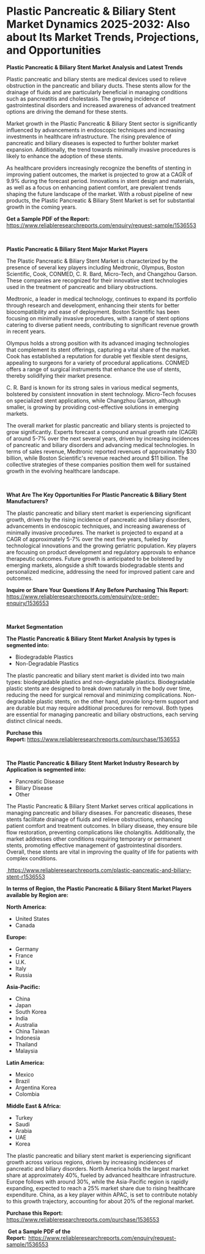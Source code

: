 <p><h1>Plastic Pancreatic & Biliary Stent Market Dynamics 2025-2032: Also about Its Market Trends, Projections, and Opportunities</h1></p><p><strong>Plastic Pancreatic & Biliary Stent Market Analysis and Latest Trends</strong></p>
<p><p>Plastic pancreatic and biliary stents are medical devices used to relieve obstruction in the pancreatic and biliary ducts. These stents allow for the drainage of fluids and are particularly beneficial in managing conditions such as pancreatitis and cholestasis. The growing incidence of gastrointestinal disorders and increased awareness of advanced treatment options are driving the demand for these stents.</p><p>Market growth in the Plastic Pancreatic & Biliary Stent sector is significantly influenced by advancements in endoscopic techniques and increasing investments in healthcare infrastructure. The rising prevalence of pancreatic and biliary diseases is expected to further bolster market expansion. Additionally, the trend towards minimally invasive procedures is likely to enhance the adoption of these stents.</p><p>As healthcare providers increasingly recognize the benefits of stenting in improving patient outcomes, the market is projected to grow at a CAGR of 9.9% during the forecast period. Innovations in stent design and materials, as well as a focus on enhancing patient comfort, are prevalent trends shaping the future landscape of the market. With a robust pipeline of new products, the Plastic Pancreatic & Biliary Stent Market is set for substantial growth in the coming years.</p></p>
<p><strong>Get a Sample PDF of the Report:&nbsp;</strong> <a href="https://www.reliableresearchreports.com/enquiry/request-sample/1536553?utm_campaign=3086&utm_medium=2&utm_source=Github&utm_content=ia&utm_term=14042025&utm_id=plastic-pancreatic-biliary-stent">https://www.reliableresearchreports.com/enquiry/request-sample/1536553</a></p>
<p>&nbsp;</p>
<p><strong>Plastic Pancreatic & Biliary Stent Major Market Players</strong></p>
<p><p>The Plastic Pancreatic & Biliary Stent Market is characterized by the presence of several key players including Medtronic, Olympus, Boston Scientific, Cook, CONMED, C. R. Bard, Micro-Tech, and Changzhou Garson. These companies are recognized for their innovative stent technologies used in the treatment of pancreatic and biliary obstructions.</p><p>Medtronic, a leader in medical technology, continues to expand its portfolio through research and development, enhancing their stents for better biocompatibility and ease of deployment. Boston Scientific has been focusing on minimally invasive procedures, with a range of stent options catering to diverse patient needs, contributing to significant revenue growth in recent years.</p><p>Olympus holds a strong position with its advanced imaging technologies that complement its stent offerings, capturing a vital share of the market. Cook has established a reputation for durable yet flexible stent designs, appealing to surgeons for a variety of procedural applications. CONMED offers a range of surgical instruments that enhance the use of stents, thereby solidifying their market presence.</p><p>C. R. Bard is known for its strong sales in various medical segments, bolstered by consistent innovation in stent technology. Micro-Tech focuses on specialized stent applications, while Changzhou Garson, although smaller, is growing by providing cost-effective solutions in emerging markets.</p><p>The overall market for plastic pancreatic and biliary stents is projected to grow significantly. Experts forecast a compound annual growth rate (CAGR) of around 5-7% over the next several years, driven by increasing incidences of pancreatic and biliary disorders and advancing medical technologies. In terms of sales revenue, Medtronic reported revenues of approximately $30 billion, while Boston Scientific's revenue reached around $11 billion. The collective strategies of these companies position them well for sustained growth in the evolving healthcare landscape.</p></p>
<p>&nbsp;</p>
<p><strong>What Are The Key Opportunities For Plastic Pancreatic & Biliary Stent Manufacturers?</strong></p>
<p><p>The plastic pancreatic and biliary stent market is experiencing significant growth, driven by the rising incidence of pancreatic and biliary disorders, advancements in endoscopic techniques, and increasing awareness of minimally invasive procedures. The market is projected to expand at a CAGR of approximately 5-7% over the next five years, fueled by technological innovations and the growing geriatric population. Key players are focusing on product development and regulatory approvals to enhance therapeutic outcomes. Future growth is anticipated to be bolstered by emerging markets, alongside a shift towards biodegradable stents and personalized medicine, addressing the need for improved patient care and outcomes.</p></p>
<p><strong>Inquire or Share Your Questions If Any Before Purchasing This Report:</strong> <a href="https://www.reliableresearchreports.com/enquiry/pre-order-enquiry/1536553?utm_campaign=3086&utm_medium=2&utm_source=Github&utm_content=ia&utm_term=14042025&utm_id=plastic-pancreatic-biliary-stent">https://www.reliableresearchreports.com/enquiry/pre-order-enquiry/1536553</a></p>
<p>&nbsp;</p>
<p><strong>Market Segmentation</strong></p>
<p><strong>The Plastic Pancreatic & Biliary Stent Market Analysis by types is segmented into:</strong></p>
<p><ul><li>Biodegradable Plastics</li><li>Non-Degradable Plastics</li></ul></p>
<p><p>The plastic pancreatic and biliary stent market is divided into two main types: biodegradable plastics and non-degradable plastics. Biodegradable plastic stents are designed to break down naturally in the body over time, reducing the need for surgical removal and minimizing complications. Non-degradable plastic stents, on the other hand, provide long-term support and are durable but may require additional procedures for removal. Both types are essential for managing pancreatic and biliary obstructions, each serving distinct clinical needs.</p></p>
<p><strong>Purchase this Report:&nbsp;</strong><a href="https://www.reliableresearchreports.com/purchase/1536553?utm_campaign=3086&utm_medium=2&utm_source=Github&utm_content=ia&utm_term=14042025&utm_id=plastic-pancreatic-biliary-stent">https://www.reliableresearchreports.com/purchase/1536553</a></p>
<p>&nbsp;</p>
<p><strong>The Plastic Pancreatic & Biliary Stent Market Industry Research by Application is segmented into:</strong></p>
<p><ul><li>Pancreatic Disease</li><li>Biliary Disease</li><li>Other</li></ul></p>
<p><p>The Plastic Pancreatic & Biliary Stent Market serves critical applications in managing pancreatic and biliary diseases. For pancreatic diseases, these stents facilitate drainage of fluids and relieve obstructions, enhancing patient comfort and treatment outcomes. In biliary disease, they ensure bile flow restoration, preventing complications like cholangitis. Additionally, the market addresses other conditions requiring temporary or permanent stents, promoting effective management of gastrointestinal disorders. Overall, these stents are vital in improving the quality of life for patients with complex conditions.</p></p>
<p><a href="https://www.reliableresearchreports.com/plastic-pancreatic-and-biliary-stent-r1536553?utm_campaign=3086&utm_medium=2&utm_source=Github&utm_content=ia&utm_term=14042025&utm_id=plastic-pancreatic-biliary-stent">&nbsp;https://www.reliableresearchreports.com/plastic-pancreatic-and-biliary-stent-r1536553</a></p>
<p><strong>In terms of Region, the Plastic Pancreatic & Biliary Stent Market Players available by Region are:</strong></p>
<p>
    <p> <strong> North America: </strong>
        <ul>
            <li>United States</li>
            <li>Canada</li>
        </ul>
        </p> 
    <p> <strong> Europe: </strong>
        <ul>
            <li>Germany</li>
            <li>France</li>
            <li>U.K.</li>
            <li>Italy</li>
            <li>Russia</li>
        </ul>
        </p> 
    <p> <strong> Asia-Pacific: </strong>
        <ul>
            <li>China</li>
            <li>Japan</li>
            <li>South Korea</li>
            <li>India</li>
            <li>Australia</li>
            <li>China Taiwan</li>
            <li>Indonesia</li>
            <li>Thailand</li>
            <li>Malaysia</li>
        </ul>
        </p> 
    <p> <strong> Latin America: </strong>
        <ul>
            <li>Mexico</li>
            <li>Brazil</li>
            <li>Argentina Korea</li>
            <li>Colombia</li>
        </ul>
        </p> 
    <p> <strong> Middle East & Africa: </strong>
        <ul>
            <li>Turkey</li>
            <li>Saudi</li>
            <li>Arabia</li>
            <li>UAE</li>
            <li>Korea</li>
        </ul>
    </p>
    </p>
<p><p>The plastic pancreatic and biliary stent market is experiencing significant growth across various regions, driven by increasing incidences of pancreatic and biliary disorders. North America holds the largest market share at approximately 40%, fueled by advanced healthcare infrastructure. Europe follows with around 30%, while the Asia-Pacific region is rapidly expanding, expected to reach a 25% market share due to rising healthcare expenditure. China, as a key player within APAC, is set to contribute notably to this growth trajectory, accounting for about 20% of the regional market.</p></p>
<p><strong>Purchase this Report: </strong><a href="https://www.reliableresearchreports.com/purchase/1536553?utm_campaign=3086&utm_medium=2&utm_source=Github&utm_content=ia&utm_term=14042025&utm_id=plastic-pancreatic-biliary-stent">https://www.reliableresearchreports.com/purchase/1536553</a></p>
<p>&nbsp;<strong>Get a Sample PDF of the Report:&nbsp;&nbsp;</strong><a href="https://www.reliableresearchreports.com/enquiry/request-sample/1536553?utm_campaign=3086&utm_medium=2&utm_source=Github&utm_content=ia&utm_term=14042025&utm_id=plastic-pancreatic-biliary-stent">https://www.reliableresearchreports.com/enquiry/request-sample/1536553</a></p>
<p><strong></strong></p>
<p><p></p><p></p><p></p></p>